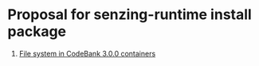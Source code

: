 # Proposal for senzing-runtime install package


1. [File system in CodeBank 3.0.0 containers](filesystem-in-senzing-3.0.0-containers.md)
